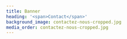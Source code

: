 ```yaml
---
title: Banner
heading: '<span>Contact</span>'
background_image: contactez-nous-cropped.jpg
media_order: contactez-nous-cropped.jpg
---
```


